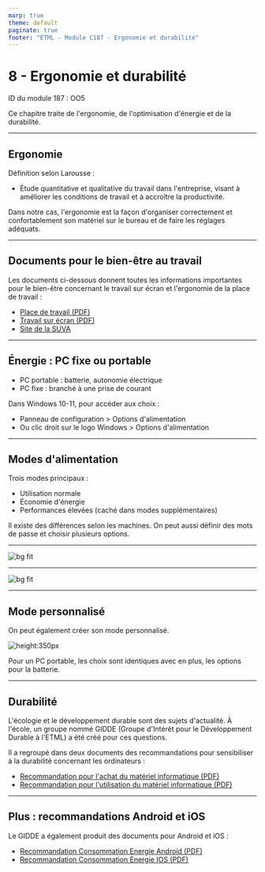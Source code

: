 ```yaml
---
marp: true
theme: default
paginate: true
footer: "ETML - Module C187 - Ergonomie et durabilité"
---
```


<!-- header: "Module 187 - Ergonomie et durabilité" -->
# 8 - Ergonomie et durabilité

ID du module 187 : OO5

Ce chapitre traite de l'ergonomie, de l'optimisation d'énergie et de la durabilité.

---

## Ergonomie

Définition selon Larousse :
- Étude quantitative et qualitative du travail dans l'entreprise, visant à améliorer les conditions de travail et à accroître la productivité.

Dans notre cas, l'ergonomie est la façon d'organiser correctement et confortablement son matériel sur le bureau et de faire les réglages adéquats.

---

## Documents pour le bien-être au travail

Les documents ci-dessous donnent toutes les informations importantes pour le bien-être concernant le travail sur écran et l'ergonomie de la place de travail :

- [Place de travail (PDF)](./img/SUVA-place-de-travail.pdf)
- [Travail sur écran (PDF)](./img/SUVA-travail-sur-ecran.pdf)
- [Site de la SUVA](https://www.suva.ch/)

---

## Énergie : PC fixe ou portable

- PC portable : batterie, autonomie électrique
- PC fixe : branché à une prise de courant

Dans Windows 10-11, pour accéder aux choix :
- Panneau de configuration > Options d'alimentation
- Ou clic droit sur le logo Windows > Options d'alimentation

---

## Modes d'alimentation

Trois modes principaux :
- Utilisation normale
- Économie d'énergie
- Performances élevées (caché dans modes supplémentaires)

Il existe des différences selon les machines. On peut aussi définir des mots de passe et choisir plusieurs options.

---

![bg fit](./img/Capt-ene-pwd-1.PNG)

---

![bg fit](./img/Capt-ene-pwd-2.PNG)

---

## Mode personnalisé

On peut également créer son mode personnalisé.

![height:350px](./img/Capt-ene-mode-perso.PNG)

Pour un PC portable, les choix sont identiques avec en plus, les options pour la batterie.

---

## Durabilité

L'écologie et le développement durable sont des sujets d'actualité. À l'école, un groupe nommé GIDDE (Groupe d'Intérêt pour le Développement Durable à l'ETML) a été créé pour ces questions.

Il a regroupé dans deux documents des recommandations pour sensibiliser à la durabilité concernant les ordinateurs :

- [Recommandation pour l'achat du matériel informatique (PDF)](./img/RecommandationAchatMaterielInformatique.pdf)
- [Recommandation pour l'utilisation du matériel informatique (PDF)](./img/RecommandationUtilisationMaterielleInformatique.pdf)

---

## Plus : recommandations Android et iOS

Le GIDDE a également produit des documents pour Android et iOS :

- [Recommandation Consommation Energie Android (PDF)](./img/RecommandationConsommationEnergieAndroid.pdf)
- [Recommandation Consommation Energie IOS (PDF)](./img/RecommandationConsommationEnergieIOS.pdf)
